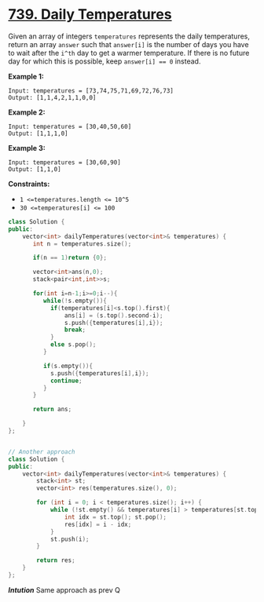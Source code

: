 # [739. Daily Temperatures](https://leetcode.com/problems/daily-temperatures/description/)

Given an array of integers `temperatures` represents the daily temperatures, return an array `answer` such that `answer[i]` is the number of days you have to wait after the `i^th` day to get a warmer temperature. If there is no future day for which this is possible, keep `answer[i] == 0` instead.

**Example 1:** 

```
Input: temperatures = [73,74,75,71,69,72,76,73]
Output: [1,1,4,2,1,1,0,0]
```

**Example 2:** 

```
Input: temperatures = [30,40,50,60]
Output: [1,1,1,0]
```

**Example 3:** 

```
Input: temperatures = [30,60,90]
Output: [1,1,0]
```

**Constraints:** 

- `1 <=temperatures.length <= 10^5`
- `30 <=temperatures[i] <= 100`  

```cpp  
class Solution {
public:
    vector<int> dailyTemperatures(vector<int>& temperatures) {
       int n = temperatures.size();

       if(n == 1)return {0};

       vector<int>ans(n,0);
       stack<pair<int,int>>s;

       for(int i=n-1;i>=0;i--){
          while(!s.empty()){
            if(temperatures[i]<s.top().first){
                ans[i] = (s.top().second-i);
                s.push({temperatures[i],i});
                break;
            }
            else s.pop();
          }

          if(s.empty()){
            s.push({temperatures[i],i});
            continue;
          }    
       }

       return ans;

    }
};


// Another approach
class Solution {
public:
    vector<int> dailyTemperatures(vector<int>& temperatures) {
        stack<int> st;
        vector<int> res(temperatures.size(), 0);

        for (int i = 0; i < temperatures.size(); i++) {
            while (!st.empty() && temperatures[i] > temperatures[st.top()]) {
                int idx = st.top(); st.pop();
                res[idx] = i - idx;
            }
            st.push(i);
        }

        return res;        
    }
};
```  

***Intution***
Same approach as prev Q